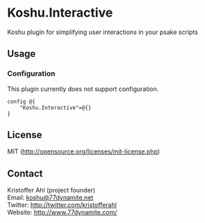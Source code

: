 # Koshu.Interactive

Koshu plugin for simplifying user interactions in your psake scripts

## Usage

### Configuration

This plugin currently does not support configuration.

	config @{
		"Koshu.Interactive"=@{}
	}

## License
MIT (http://opensource.org/licenses/mit-license.php)

## Contact
Kristoffer Ahl (project founder)  
Email: koshu@77dynamite.net  
Twitter: http://twitter.com/kristofferahl  
Website: http://www.77dynamite.com/